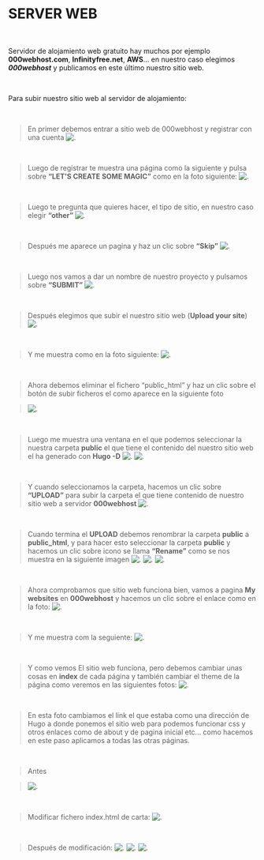 # SERVER WEB

&nbsp;

Servidor de alojamiento web gratuito hay muchos por ejemplo **000webhost.com**, **Infinityfree.net**, **AWS**… en nuestro caso elegimos ***000webhost*** y publicamos en este último nuestro sitio web. 

&nbsp;

Para subir nuestro sitio web al servidor de alojamiento:

&nbsp;

>En primer debemos entrar a sitio web de 000webhost y registrar con una cuenta 
![.](./imagen/0.png)

&nbsp;

>Luego de registrar te muestra una página como la siguiente y pulsa sobre **“LET’S CREATE SOME MAGIC”** como en la foto siguiente:
![.](./imagen/1.png)

&nbsp;

>Luego te pregunta que quieres hacer, el tipo de sitio, en nuestro caso elegir **“other”**
![.](./imagen/2.png)

&nbsp;

>Después me aparece un pagina y haz un clic sobre **“Skip”**
![.](./imagen/3.png)

&nbsp;

>Luego nos vamos a dar un nombre de nuestro proyecto y pulsamos sobre **“SUBMIT”**
![.](./imagen/4.png)

&nbsp;

>Después elegimos que subir el nuestro sitio web (**Upload your site**)
![.](./imagen/5.png)

&nbsp;

>Y me muestra como en la foto siguiente:
![.](./imagen/6.png)

&nbsp;

>Ahora debemos eliminar el fichero “public_html” y haz un clic sobre el botón de subir ficheros el como aparece en la siguiente foto 
&nbsp;

>![.](./imagen/7.jpg)

&nbsp;

>Luego me muestra una ventana en el que podemos seleccionar la nuestra carpeta **public** el que tiene el contenido del nuestro sitio web el ha generado con **Hugo -D**
![.](./imagen/7.png)
 ![.](./imagen/8.png)

&nbsp;

>Y cuando seleccionamos la carpeta, hacemos un clic sobre **“UPLOAD”** para subir la carpeta el que tiene contenido de nuestro sitio web a servidor **000webhost**
![.](./imagen/9.png)

&nbsp;

>Cuando termina el **UPLOAD** debemos renombrar la carpeta **public** a **public_html**, y para hacer esto seleccionar la carpeta **public** y hacemos un clic sobre icono se llama **“Rename”** como se nos muestra en la siguiente imagen
![.](./imagen/10.jpg)
 ![.](./imagen/11.png)
  ![.](./imagen/12.png)

&nbsp;

>Ahora comprobamos que sitio web funciona bien, vamos a pagina **My websites** en **000webhost** y hacemos un clic sobre el enlace como en la foto:
![.](./imagen/13.png)


&nbsp;

>Y me muestra com la seguiente:
![.](./imagen/14.png)

&nbsp;

>Y como vemos El sitio web funciona, pero debemos cambiar unas cosas en **index** de cada página y también cambiar el theme de la página como veremos en las siguientes fotos:
![.](./imagen/15.png)

&nbsp;

>En esta foto cambiamos el link el que estaba como una dirección de Hugo a donde ponemos el sitio web para podemos funcionar css y otros enlaces como de about y de pagina inicial etc… como hacemos en este paso aplicamos a todas las otras páginas.

&nbsp;

>Antes
&nbsp;

>![.](./imagen/16.png)

&nbsp;

>Modificar fichero index.html de carta:
![.](./imagen/17.png)

&nbsp;

>Después de modificación:
![.](./imagen/18.png)
![.](./imagen/19.png)
![.](./imagen/20.png)

&nbsp;